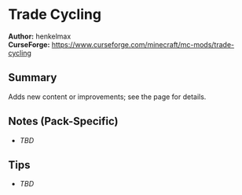 # Trade Cycling

**Author:** henkelmax  
**CurseForge:** https://www.curseforge.com/minecraft/mc-mods/trade-cycling

## Summary
Adds new content or improvements; see the page for details.

## Notes (Pack-Specific)
- _TBD_

## Tips
- _TBD_

